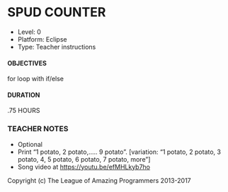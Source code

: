 # SPUD COUNTER
* Level: 0
* Platform: Eclipse
* Type: Teacher instructions

#### OBJECTIVES
for loop with if/else

#### DURATION
.75 HOURS

### TEACHER NOTES 

* Optional
*  Print “1 potato, 2 potato,..... 9 potato”. [variation: “1 potato, 2 potato, 3 potato, 4, 5 potato, 6 potato, 7 potato, more”] 
* Song video at https://youtu.be/efMHLkyb7ho

Copyright (c) The League of Amazing Programmers 2013-2017
